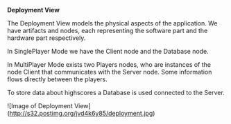 **Deployment View**

The Deployment View models the physical aspects of the application. We have artifacts and nodes, each representing the software part and the hardware part respectively.

In SinglePlayer Mode we have the Client node and the Database node. 

In MultiPlayer Mode exists two Players nodes, who are instances of the node Client that communicates with the Server node. Some information flows directly between the players. 

To store data about highscores a Database is used connected to the Server.


![Image of Deployment View] (http://s32.postimg.org/jvd4k6y85/deployment.jpg)

